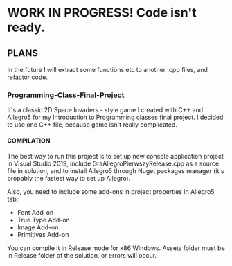 # WORK IN PROGRESS! Code isn't ready.

## PLANS
In the future I will extract some functions etc to another .cpp files, and refactor code.

### Programming-Class-Final-Project
It's a classic 2D Space Invaders - style game I created with C++ and Allegro5 for my Introduction to Programming classes final project. 
I decided to use one C++ file, because game isn't really complicated.

#### COMPILATION
The best way to run this project is to set up new console application project in Visual Studio 2019, include GraAllegroPierwszyRelease.cpp
as a source file in solution, and to install Allegro5 through Nuget packages manager (it's propably the fastest way to set up Allegro).

Also, you need to include some add-ons in project properties in Allegro5 tab:
* Font Add-on
* True Type Add-on
* Image Add-on
* Primitives Add-on

You can compile it in Release mode for x86 Windows. 
Assets folder must be in Release folder of the solution, or errors will occur.
